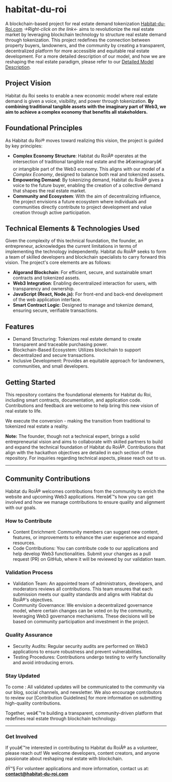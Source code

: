 # habitat-du-roi
A blockchain-based project for real estate demand tokenization
[Habitat-du-Roi.com](http://www.habitat-du-roi.com) *->Right-click on the link<-* aims to revolutionize the real estate market by leveraging blockchain technology to structure real estate demand through tokenization. 
This project redefines the connection between property buyers, landowners, and the community by creating a transparent, decentralized platform for more accessible and equitable real estate development.
For a more detailed description of our model, and how we are reshaping the real estate paradigm, please refer to our [Detailed Model Description](MODELS_DETAILS.md).

## Project Vision
Habitat du Roi seeks to enable a new economic model where real estate demand is given a voice, visibility, and power through tokenization. **By combining traditional tangible assets with the imaginary part of Web3, we aim to achieve a complex economy that benefits all stakeholders.**

## Foundational Principles
As Habitat du Roi® moves toward realizing this vision, the project is guided by key principles:
- **Complex Economy Structure**: Habitat du RoiÂ® operates at the intersection of traditional tangible real estate and the â€œimaginaryâ€ or intangible part of the Web3 economy. This aligns with our model of a *Complex Economy*, designed to balance both real and tokenized assets.
- **Empowering Demand**: By tokenizing demand, Habitat du RoiÂ® gives a voice to the future buyer, enabling the creation of a collective demand that shapes the real estate market.
- **Community and Ecosystem**: With the aim of decentralizing influence, the project envisions a future ecosystem where individuals and communities directly contribute to project development and value creation through active participation.

## Technical Elements & Technologies Used

Given the complexity of this technical foundation, the founder, an entrepreneur, acknowledges the current limitations in terms of implementing the technology independently. Habitat du RoiÂ® seeks to form a team of skilled developers and blockchain specialists to carry forward this vision. The project's core elements are as follows:

- **Algorand Blockchain**: For efficient, secure, and sustainable smart contracts and tokenized assets.
- **Web3 Integration**: Enabling decentralized interaction for users, with transparency and ownership.
- **JavaScript (React, Node.js)**: For front-end and back-end development of the web application interface.
- **Smart Contract Logic**: Designed to manage and tokenize demand, ensuring secure, verifiable transactions.

## Features
- Demand Structuring: Tokenizes real estate demand to create transparent and traceable purchasing power.
- Blockchain-Based Ecosystem: Utilizes blockchain to support decentralized and secure transactions.
- Inclusive Development: Provides an equitable approach for landowners, communities, and small developers.
  
## Getting Started
This repository contains the foundational elements for Habitat du Roi, including smart contracts, documentation, and application code. Contributions and feedback are welcome to help bring this new vision of real estate to life.

We execute the conversion - making the transition from traditional to tokenized real estate a reality.

**Note:** The founder, though not a technical expert, brings a solid entrepreneurial vision and aims to collaborate with skilled partners to build and expand the technical foundation of Habitat du RoiÂ®. Contributions that align with the hackathon objectives are detailed in each section of the repository. For inquiries regarding technical aspects, please reach out to us.

---------------------------------

## Community Contributions

Habitat du RoiÂ® welcomes contributions from the community to enrich the website and upcoming Web3 applications. Hereâ€™s how you can get involved and how we manage contributions to ensure quality and alignment with our goals.

### How to Contribute
- Content Enrichment: Community members can suggest new content, features, or improvements to enhance the user experience and expand resources.
- Code Contributions: You can contribute code to our applications and help develop Web3 functionalities. Submit your changes as a pull request (PR) on GitHub, where it will be reviewed by our validation team.

### Validation Process
- Validation Team: An appointed team of administrators, developers, and moderators reviews all contributions. This team ensures that each submission meets our quality standards and aligns with Habitat du RoiÂ®'s objectives.
- Community Governance: We envision a decentralized governance model, where certain changes can be voted on by the community, leveraging Web3 governance mechanisms. These decisions will be based on community participation and investment in the project.

### Quality Assurance
- Security Audits: Regular security audits are performed on Web3 applications to ensure robustness and prevent vulnerabilities.
- Testing Procedures: Contributions undergo testing to verify functionality and avoid introducing errors.

### Stay Updated
To come : All validated updates will be communicated to the community via our blog, social channels, and newsletter. We also encourage contributors to review our [Contribution Guidelines] for more information on submitting high-quality contributions.

Together, weâ€™re building a transparent, community-driven platform that redefines real estate through blockchain technology.

---------------------------------

### Get Involved

If youâ€™re interested in contributing to Habitat du RoiÂ® as a volunteer, please reach out! We welcome developers, content creators, and anyone passionate about reshaping real estate with blockchain.

ðŸ“§ For volunteer applications and more information, contact us at: **[contact@habitat-du-roi.com](mailto:contact@habitat-du-roi.com)**


